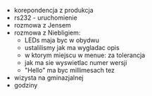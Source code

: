 - korepondencja z produkcja
- rs232 - uruchomienie
- rozmowa z Jensem
- rozmowa z Niebligiem:
	- LEDs maja byc w obydwu
	- ustalilismy jak ma wygladac opis
	- w ktorym miejscu w menue: za tolerancja
	- jak ma sie wyswietlac numer wersji
	- "Hello" ma byc millimesach tez
- wizysta na gminazjalnej
- godziny